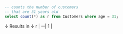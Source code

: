 ```sql
-- counts the number of customers 
-- that are 31 years old
select count(*) as r from Customers where age = 31;
```
↓ Results in ↓
r |
--|
1 |